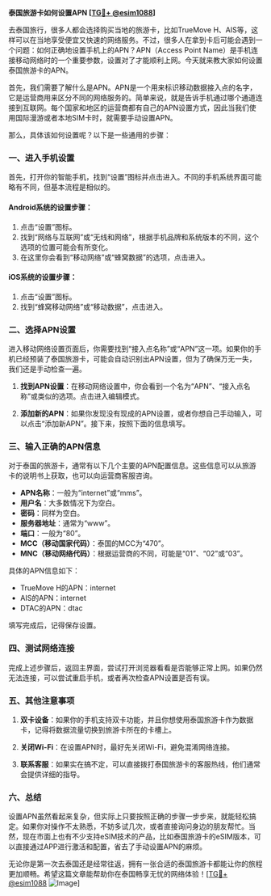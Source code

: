 **泰国旅游卡如何设置APN [[TG💪+ @esim1088](https://t.me/s/esim1088)]**

去泰国旅行，很多人都会选择购买当地的旅游卡，比如TrueMove H、AIS等，这样可以在当地享受便宜又快速的网络服务。不过，很多人在拿到卡后可能会遇到一个问题：如何正确地设置手机上的APN？APN（Access Point Name）是手机连接移动网络时的一个重要参数，设置对了才能顺利上网。今天就来教大家如何设置泰国旅游卡的APN。

首先，我们需要了解什么是APN。APN是一个用来标识移动数据接入点的名字，它是运营商用来区分不同的网络服务的。简单来说，就是告诉手机通过哪个通道连接到互联网。每个国家和地区的运营商都有自己的APN设置方式，因此当我们使用国际漫游或者本地SIM卡时，就需要手动设置APN。

那么，具体该如何设置呢？以下是一些通用的步骤：

### 一、进入手机设置

首先，打开你的智能手机，找到“设置”图标并点击进入。不同的手机系统界面可能略有不同，但基本流程是相似的。

#### Android系统的设置步骤：
1. 点击“设置”图标。
2. 找到“网络与互联网”或“无线和网络”，根据手机品牌和系统版本的不同，这个选项的位置可能会有所变化。
3. 在这里你会看到“移动网络”或“蜂窝数据”的选项，点击进入。

#### iOS系统的设置步骤：
1. 点击“设置”图标。
2. 找到“蜂窝移动网络”或“移动数据”，点击进入。

### 二、选择APN设置

进入移动网络设置页面后，你需要找到“接入点名称”或“APN”这一项。如果你的手机已经预装了泰国旅游卡，可能会自动识别出APN设置，但为了确保万无一失，我们还是手动检查一遍。

1. **找到APN设置**：在移动网络设置中，你会看到一个名为“APN”、“接入点名称”或类似的选项。点击进入编辑模式。
   
2. **添加新的APN**：如果你发现没有现成的APN设置，或者你想自己手动输入，可以点击“添加新APN”。接下来，按照下面的信息填写。

### 三、输入正确的APN信息

对于泰国的旅游卡，通常有以下几个主要的APN配置信息。这些信息可以从旅游卡的说明书上获取，也可以向运营商客服咨询。

- **APN名称**：一般为“internet”或“mms”。
- **用户名**：大多数情况下为空白。
- **密码**：同样为空白。
- **服务器地址**：通常为“www”。
- **端口**：一般为“80”。
- **MCC（移动国家代码）**：泰国的MCC为“470”。
- **MNC（移动网络代码）**：根据运营商的不同，可能是“01”、“02”或“03”。

具体的APN信息如下：
- TrueMove H的APN：internet
- AIS的APN：internet
- DTAC的APN：dtac

填写完成后，记得保存设置。

### 四、测试网络连接

完成上述步骤后，返回主界面，尝试打开浏览器看看是否能够正常上网。如果仍然无法连接，可以尝试重启手机，或者再次检查APN设置是否有误。

### 五、其他注意事项

1. **双卡设备**：如果你的手机支持双卡功能，并且你想使用泰国旅游卡作为数据卡，记得将数据流量切换到旅游卡所在的卡槽上。
   
2. **关闭Wi-Fi**：在设置APN时，最好先关闭Wi-Fi，避免混淆网络连接。

3. **联系客服**：如果实在搞不定，可以直接拨打泰国旅游卡的客服热线，他们通常会提供详细的指导。

### 六、总结

设置APN虽然看起来复杂，但实际上只要按照正确的步骤一步步来，就能轻松搞定。如果你对操作不太熟悉，不妨多试几次，或者直接询问身边的朋友帮忙。当然，现在市面上也有不少支持eSIM技术的产品，比如泰国旅游卡的eSIM版本，可以直接通过APP进行激活和配置，省去了手动设置APN的麻烦。

无论你是第一次去泰国还是经常往返，拥有一张合适的泰国旅游卡都能让你的旅程更加顺畅。希望这篇文章能帮助你在泰国畅享无忧的网络体验！[[TG💪+ @esim1088](https://t.me/s/esim1088) ![Image](https://i.postimg.cc/4NQfJmqS/Snipaste-2025-05-13-00-14-12.png)]